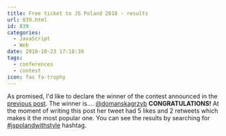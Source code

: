 ```yaml
---
title: Free ticket to JS Poland 2018 - results
url: 839.html
id: 839
categories:
  - JavaScript
  - Web
date: 2018-10-23 17:18:39
tags:
  - conferences
  - contest
icon: fas fa-trophy
---
```


As promised, I'd like to declare the winner of the contest announced in the [previous post](https://codewithstyle.info/win-free-ticket-js-poland-2018/). The winner is.... [@domanskagrzyb](https://twitter.com/domanskagrzyb) **CONGRATULATIONS!** At the moment of writing this post her tweet had 5 likes and 2 retweets which makes it the most popular one. You can see the results by searching for [#jspolandwithstyle](https://twitter.com/search?src=typd&q=%23jspolandwithstyle) hashtag.